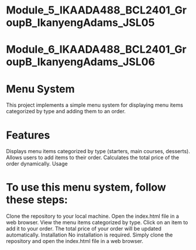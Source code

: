 # Module_5_IKAADA488_BCL2401_GroupB_IkanyengAdams_JSL05

# Module_6_IKAADA488_BCL2401_GroupB_IkanyengAdams_JSL06

# Menu System #
This project implements a simple menu system for displaying menu items categorized by type and adding them to an order.

# Features #
Displays menu items categorized by type (starters, main courses, desserts).
Allows users to add items to their order.
Calculates the total price of the order dynamically.
Usage

# To use this menu system, follow these steps: #

Clone the repository to your local machine.
Open the index.html file in a web browser.
View the menu items categorized by type.
Click on an item to add it to your order.
The total price of your order will be updated automatically.
Installation
No installation is required. Simply clone the repository and open the index.html file in a web browser.

